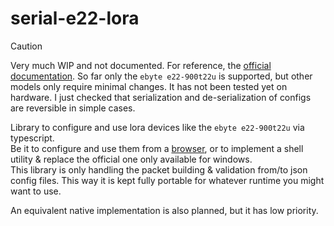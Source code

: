 # serial-e22-lora

> [!CAUTION]
> Very much WIP and not documented. For reference, the [official documentation](https://www.cdebyte.com/products/E22-900T22U).
> So far only the `ebyte e22-900t22u` is supported, but other models only require minimal changes.
> It has not been tested yet on hardware. I just checked that serialization and de-serialization of configs are reversible in simple cases.

Library to configure and use lora devices like the `ebyte e22-900t22u` via typescript.  
Be it to configure and use them from a [browser](https://developer.mozilla.org/en-US/docs/Web/API/SerialPort), or to implement a shell utility & replace the official one only available for windows.  
This library is only handling the packet building & validation from/to json config files. This way it is kept fully portable for whatever runtime you might want to use.

An equivalent native implementation is also planned, but it has low priority.
